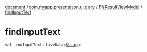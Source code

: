 [document](../../index.md) / [com.myapp.presentation.ui.diary](../index.md) / [FfsResultViewModel](index.md) / [findInputText](./find-input-text.md)

# findInputText

`val findInputText: LiveData<`[`String`](https://kotlinlang.org/api/latest/jvm/stdlib/kotlin/-string/index.html)`>`